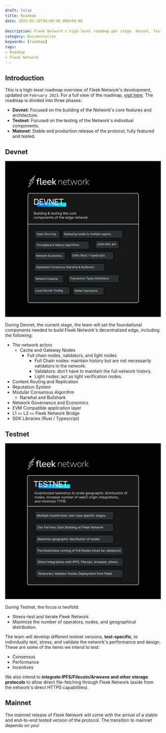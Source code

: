 ```yaml
---
draft: false
title: Roadmap
date: 2023-01-10T09:00:00.000+00:00

description: Fleek Network's high-level roadmap per stage. Devnet, Testnet, and Mainnet.
category: Documentation
keywords: [roadmap]
tags:
- Roadmap
- Fleek Network
---
```


## Introduction

This is a high-level roadmap overview of Fleek Network's development, updated on `February 2023`. For a full view of the roadmap, [visit here](https://storage.fleek.zone/27a60cdd-37d3-480c-ae88-3ad4ca886b13-bucket/imgs/roadmap-int.png). The roadmap is divided into three phases:

- **Devnet**: Focused on the building of the Network's core features and architecture.
- **Testnet**: Focused on the testing of the Network's individual components.
- **Mainnet**: Stable and production release of the protocol, fully featured and tested.

## Devnet

![Fleek Network: Roadmap](./assets/fleek-network-devnet.png)

During Devnet, the current stage, the team will set the foundational components needed to build Fleek Network's decentralized edge, including the following:

- The network actors
    - Cache and Gateway Nodes
        - Full chain nodes, validators, and light nodes
            - Full Chain nodes: maintain history but are not necessarily validators in the network.
            - Validators: don’t have to maintain the full network history.
            - Light nodes: act as light verification nodes. 
- Content Routing and Replication
- Reputation System
- Modular Consensus Algorithm
    - Narwhal and Bullshark
- Network Governance and Economics
- EVM Compatible application layer
- L1 `<>` L2 `<>` Fleek Network Bridge
- SDK Libraries (Rust / Typescript)


## Testnet

![Fleek Network: Roadmap](./assets/fleek-network-testnet.png)

During Testnet, the focus is twofold:

- Stress-test and iterate Fleek Network
- Maximize the number of operators, nodes, and geographical distribution.

The team will develop different testnet versions, **test-specific**, to individually test, stress, and validate the network's performance and design. These are some of the items we intend to test:

- Consensus
- Performance
- Incentives

We also intend to **integrate IPFS/Filecoin/Arweave and other storage protocols** to allow direct file-fetching through Fleek Network (aside from the network's direct HTTPS capabilities).

## Mainnet

The mainnet release of Fleek Network will come with the arrival of a stable and end-to-end tested version of the protocol. The transition to mainnet depends on you!
